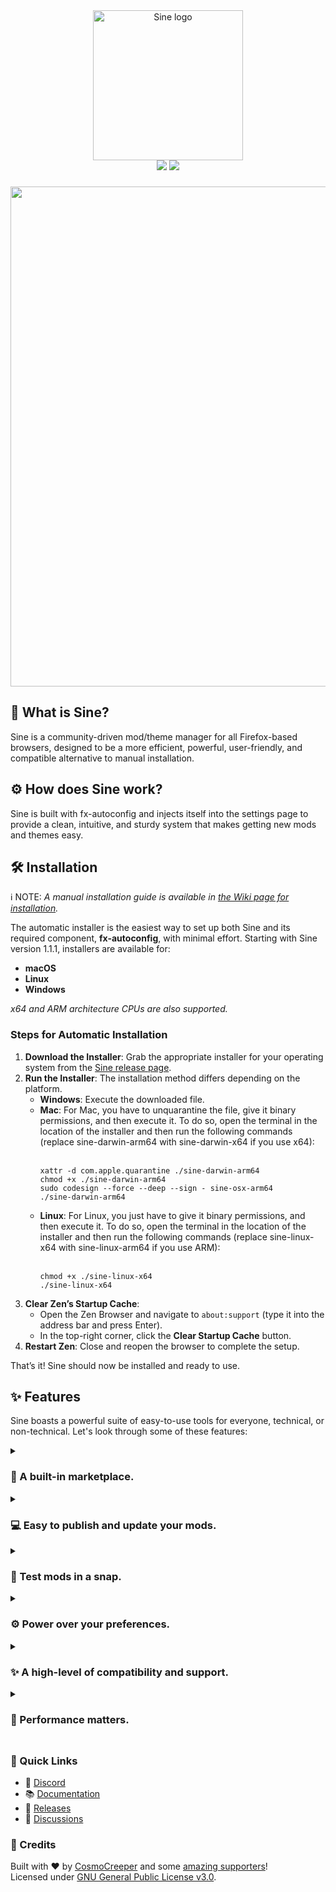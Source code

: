 <div align="center">
  <img src="https://github.com/user-attachments/assets/87b7dede-1ac7-4122-bcd9-fc18d3dffeb1" alt="Sine logo" width="240">
</div>


<div align="center">
  <a href="https://github.com/CosmoCreeper/Sine/releases"><img src="https://img.shields.io/badge/version-2.1.2-d58569?labelColor=lightgray"/></a>
  <a href="https://github.com/CosmoCreeper/Sine/stargazers"><img src="https://img.shields.io/badge/Star%20our%20repository-★-d58569?style=flat&logo=github&labelColor=lightgray"/></a>
</div>

###

<div align="center">
  <img src="https://github.com/user-attachments/assets/6181d4bb-1fc5-43c0-b206-138f5ea130de" width="800">
</div>


###

<h2>🧭 What is Sine?</h2>
<p>Sine is a community-driven mod/theme manager for all Firefox-based browsers, designed to be a more efficient, powerful, user-friendly, and compatible alternative to manual installation.</p>

<h2>⚙️ How does Sine work?</h2>
Sine is built with fx-autoconfig and injects itself into the settings page to
provide a clean, intuitive, and sturdy system that makes getting new mods and themes easy.

<h2>🛠️ Installation</h2>

ℹ️ NOTE: *A manual installation guide is available in [the Wiki page for installation](https://github.com/CosmoCreeper/Sine/wiki/Installation).*

The automatic installer is the easiest way to set up both Sine and its required component, **fx-autoconfig**, with minimal effort. Starting with Sine version 1.1.1, installers are available for:

- **macOS**
- **Linux**
- **Windows**

*x64 and ARM architecture CPUs are also supported.*

### Steps for Automatic Installation

1. **Download the Installer**: Grab the appropriate installer for your operating system from the [Sine release page](https://github.com/CosmoCreeper/Sine/releases/latest).
2. **Run the Installer**: The installation method differs depending on the platform.
   - **Windows**: Execute the downloaded file.
   - **Mac**: For Mac, you have to unquarantine the file, give it binary permissions, and then execute it. To do so, open the terminal in the location of the installer and then run the following commands (replace sine-darwin-arm64 with sine-darwin-x64 if you use x64):<br><br>
     ```
     xattr -d com.apple.quarantine ./sine-darwin-arm64
     chmod +x ./sine-darwin-arm64
     sudo codesign --force --deep --sign - sine-osx-arm64
     ./sine-darwin-arm64
     ```
   - **Linux**: For Linux, you just have to give it binary permissions, and then execute it. To do so, open the terminal in the location of the installer and then run the following commands (replace sine-linux-x64 with sine-linux-arm64 if you use ARM):<br><br>
     ```
     chmod +x ./sine-linux-x64
     ./sine-linux-x64
     ```
3. **Clear Zen’s Startup Cache**:
   - Open the Zen Browser and navigate to `about:support` (type it into the address bar and press Enter).
   - In the top-right corner, click the **Clear Startup Cache** button.
5. **Restart Zen**: Close and reopen the browser to complete the setup.

That’s it! Sine should now be installed and ready to use.

## ✨ Features
Sine boasts a powerful suite of easy-to-use tools for everyone, technical, or non-technical. Let's look through some of these features:

<details><summary><h3>🛒 A built-in marketplace.</h3></summary>
  
Sine has a marketplace that is built-in to the settings gui for easy access. This marketplace is where the user adds and views Sine-compatible mods.

</details>

<details><summary><h3>💻 Easy to publish and update your mods.</h3></summary>
  
Every time a pull request gets added to the theme store to publish a mod, it seems like it just adds to the stack of never-ending overflow. Sine makes this process simple. All you have to do is add the ID of your mod to the mods.json and map it to your repository. Assuming your project is already Sine-compatible, it'll work just fine. Plus, the developers of Sine are active enough to handle your pull requests in no longer than a day.

**What about updating?:** Sine does not require update requests and pulls them straight from your repository. This means that you will never have to worry about github issues being outdated or have to tell your user to update to the latest version.

</details>

<details><summary><h3>🚀 Test mods in a snap.</h3></summary>
  
Sine makes the process of adding unpublished mods easy as long as they are Sine-compatible. You simply type in the name of the repository (folder if needed) and Sine handles the rest.

</details>

<details><summary><h3>⚙️ Power over your preferences.</h3></summary>

**Built-in settings**: Sine has built-in settings that allow you to control what you like and don't like about it, and if you ever don't feel like you have enough control, you can create an issue or discussion here and we'll handle it right away.

**Mod management**: Sine gives the power to turn on or off updating for certain mods, as well as auto-updating on browser start, giving the control you need.

**Mod preferences**: Along with a powerful suite of tools to customize your browser experience, Sine comes with extra preference features for mods. Fortunately for you, Sine has so many, we have listed them in a wiki [here](https://github.com/CosmoCreeper/Sine/wiki/Preferences).

</details>

<details><summary><h3>✨ A high-level of compatibility and support.</h3></summary>

Sine is designed to be highly compatible and as such, it offers support for userChrome, userContent, original mod format (chrome), mods without a theme.json (which contains info about the mod), and mods with missing properties in their theme.json.

</details>

<details><summary><h3>📶 Performance matters.</summary>

We love that feeling when our browser loads fast, steady, and securely, and we hope you do too. We have put a strong emphasis on performance by using all sorts of things like concurrent tasks, multi-threaded fetching systems, and much more to keep your PC running smoothly and securely.

</details>

##

### 🔗 Quick Links

- 📱 [Discord](https://discord.gg/P76BvB2MXS)
- 📚 [Documentation](https://github.com/CosmoCreeper/Sine/wiki)
- 🚀 [Releases](https://github.com/CosmoCreeper/Sine/releases)
- 🤝 [Discussions](https://github.com/CosmoCreeper/Sine/discussions)

### 🙏 Credits

Built with ❤️ by [CosmoCreeper](https://github.com/CosmoCreeper) and some [amazing supporters](https://github.com/CosmoCreeper/Sine/contributors)!  
Licensed under [GNU General Public License v3.0](https://github.com/CosmoCreeper/Sine/tree/main/LICENSE).

##
